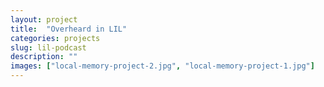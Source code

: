 ```yaml
---
layout: project
title:  "Overheard in LIL"
categories: projects
slug: lil-podcast
description: ""
images: ["local-memory-project-2.jpg", "local-memory-project-1.jpg"]
---
```



